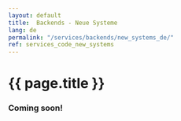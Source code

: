 ```yaml
---
layout: default
title:  Backends - Neue Systeme
lang: de
permalink: "/services/backends/new_systems_de/"
ref: services_code_new_systems
---
```

# {{ page.title }}

### Coming soon!
